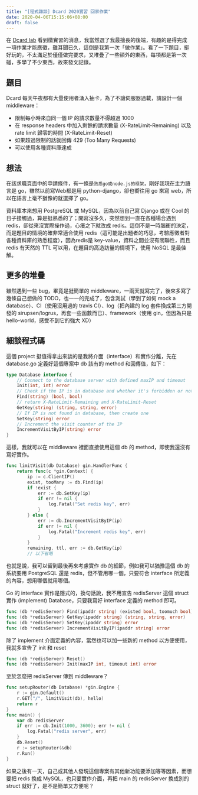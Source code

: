 ```yaml
---
title: "[程式雜談] Dcard 2020實習 回家作業"
date: 2020-04-06T15:15:06+08:00
draft: false
---
```

在 [Dcard lab](https://www.facebook.com/dcardlab/) 看到徵實習的消息，我當然選了我最擅長的後端，有趣的是得完成一項作業才能應徵，雖耳聞已久，這倒是我第一次「做作業」。看了一下題目，挺好玩的，不太滿足於僅僅做完要求，又堆疊了一些額外的東西，每項都是第一次碰，多學了不少東西，故來發文記錄。

## 題目
Dcard 每天午夜都有大量使用者湧入抽卡，為了不讓伺服器過載，請設計一個 middleware：

- 限制每小時來自同一個 IP 的請求數量不得超過 1000
- 在 response headers 中加入剩餘的請求數量 (X-RateLimit-Remaining) 以及 rate limit 歸零的時間 (X-RateLimit-Reset)
- 如果超過限制的話就回傳 429 (Too Many Requests)
- 可以使用各種資料庫達成

## 想法

在該求職頁面中的申請條件，有一條是```熟悉go或node.js的框架```，剛好我現在主力語言是 go，雖然以前寫Web都是用 python-django，卻也嚮往用 go 來寫 web，所以在語言上毫不猶豫的就選擇了 go。

資料庫本來想用 PostgreSQL 或 MySQL，因為以前自己寫 Django 或在 Cool 的日子接觸過，算是挺熟悉的了；開寫沒多久，突然想到一直在各種場合遇到 redis，卻從來沒實際操作過，心癢之下就改成 redis。這倒不是一時腦衝的決定，而是題目的情境的確非常適合使用 redis（這可能是出題者的巧思，考驗應徵者對各種資料庫的熟悉程度），因為redis是 key-value，資料之間並沒有關聯性，而且 redis 有天然的 TTL 可以用，在題目的高造訪量的情境下，使用 NoSQL 是最佳解。

## 更多的堆疊

雖然遇到一些 bug，畢竟是挺簡單的 middleware，一兩天就寫完了，後來多寫了幾條自己想做的 TODO，也一一的完成了，包含測試（學到了如何 mock a database）、CI（使用沒用過的 travis CI）、log（把內建的 log 套件換成第三方開發的 sirupsen/logrus，再套一些函數而已）、framework（使用 gin，但因為只是 hello-world，感受不到它的強大 XD）

## 細談程式碼

這個 project 挺值得拿出來談的是我將介面（interface）和實作分離，先在 database.go 定義好這個專案中 db 該有的 method 和回傳值，如下：
```go
type Database interface {
	// Connect to the database server with defined maxIP and timeout
	Init(int, int) error
	// Check if the IP is in database and whether it's forbidden or not
	Find(string) (bool, bool)
	// return X-RateLimit-Remaining and X-RateLimit-Reset
	GetKey(string) (string, string, error)
	// If IP is not found in database, then create one
	SetKey(string) error
	// Increment the visit counter of the IP
	IncrementVisitByIP(string) error
}
```
這樣，我就可以在 middleware 裡面直接使用這個 db 的 method，即使我還沒有寫好實作。
```go
func limitVisit(db Database) gin.HandlerFunc {
	return func(c *gin.Context) {
		ip := c.ClientIP()
		exist, tooMany := db.Find(ip)
		if !exist {
			err := db.SetKey(ip)
			if err != nil {
				log.Fatal("Set redis key", err)
			}
		} else {
			err := db.IncrementVisitByIP(ip)
			if err != nil {
				log.Fatal("Increment redis key", err)
			}
		}
		remaining, ttl, err := db.GetKey(ip)
        // 以下省略
```
也就是說，我可以留到最後再來考慮實作 db 的細節，例如我可以猶豫這個 db 的系統要用 PostgreSQL 還是 redis，但不管用哪一個，只要符合 interface 所定義的內容，想用哪個就用哪個。

Go 的 interface 實作是隱式的，換句話說，我不用宣告 redisServer 這個 struct 實作 (implement) Database，只要我寫好 interface 定義的 method 即可。
```go
func (db *redisServer) Find(ipaddr string) (existed bool, toomuch bool) 
func (db *redisServer) GetKey(ipaddr string) (string, string, error)
func (db *redisServer) SetKey(ipaddr string) error
func (db *redisServer) IncrementVisitByIP(ipaddr string) error
```
除了 implement 介面定義的內容，當然也可以加一些新的 method 以方便使用，我就多宣告了 init 和 reset

```go
func (db *redisServer) Reset() 
func (db *redisServer) Init(maxIP int, timeout int) error
```

至於怎麼把 redisServer 傳到 middleware？
```go
func setupRouter(db Database) *gin.Engine {
	r := gin.Default()
	r.GET("/", limitVisit(db), hello)
	return r
}
func main() {
	var db redisServer
	if err := db.Init(1000, 3600); err != nil {
		log.Fatal("redis server", err)
	}
	db.Reset()
	r := setupRouter(&db)
	r.Run()
}
```

如果之後有一天，自己或其他人發現這個專案有其他新功能要添加等等因素，而想要把 redis 換成 MySQL，也只要實作介面，再把 main 的 redisServer 換成別的 struct 就好了，是不是簡單又方便呢？
